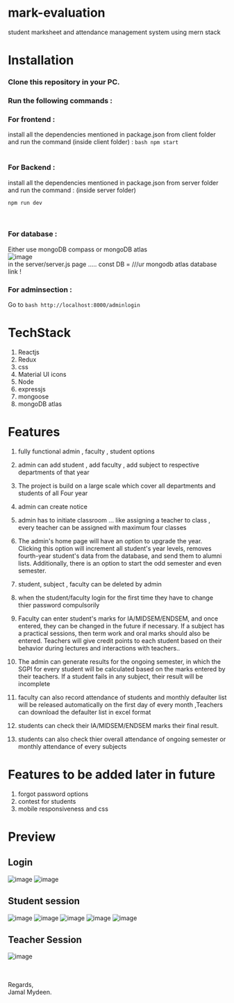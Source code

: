 # mark-evaluation
  student marksheet and attendance management system using mern stack 
 
# Installation

 ### Clone this repository in your PC.
 ### Run the following commands :

 ### For frontend :
 
   install all the dependencies mentioned in package.json from client folder
   and run the command (inside client folder) : 
    ```bash
    npm start   
    ```  
 <br/>

 ### For Backend :<br/>
   install all the dependencies mentioned in package.json from server folder
   and run the command :    (inside server folder)
   ```bash
   npm run dev
   ```
 <br/>

 ### For database :<br/>
   Either use mongoDB compass or mongoDB atlas
   <br/>
   ![image](https://user-images.githubusercontent.com/115083239/235641063-890fb003-4642-41a1-8d06-544af6e9a4ac.png)
   <br/>
   in the server/server.js page ..... const DB = ///ur mongodb atlas database link !
 <br/>
 
 ### For adminsection :<br/>
   Go to
    ```bash
    http://localhost:8000/adminlogin
    ```
 <br/>
 
 # TechStack
 
 1. Reactjs
 2. Redux
 3. css
 4. Material UI icons
 5. Node
 6. expressjs
 7. mongoose
 8. mongoDB atlas
 
 
# Features

 1. fully functional admin , faculty , student options
 2. admin can add student , add faculty , add subject  to respective departments of that year
 3. The project is build on a large scale which cover all departments and students of all Four year
 4. admin can create notice 
 5. admin has to initiate classroom ... like assigning a teacher to class ,  every teacher can be assigned with maximum four classes
 6. The admin's home page will have an option to upgrade the year. Clicking this option will increment all student's year levels, removes fourth-year student's data       from the database, and send them to alumni lists. Additionally, there is an option to start the odd semester and even semester.
 7. student, subject , faculty can be deleted by admin
 8. when the student/faculty login for the first time they have to change thier password compulsorily
 9. Faculty can enter student's marks for IA/MIDSEM/ENDSEM, and once entered, they can be changed in the future if necessary. If a subject has a practical sessions,       then term work and oral marks should also be entered. Teachers will give credit points to each student based on their behavior during lectures and interactions with teachers..                                                                
 10. The admin can generate results for the ongoing semester, in which the SGPI for every student will be calculated based on the marks entered by their teachers. If a student fails in any subject, their result will be incomplete
    
 11. faculty can also record attendance of students and monthly defaulter list will be released automatically on the first day of every month ,Teachers can download the defaulter list in excel format
 
 12. students can check their IA/MIDSEM/ENDSEM marks their final result.
 13. students can also check thier overall attendance of ongoing semester or monthly attendance of every subjects
 
 
 
# Features to be added later in future

 1. forgot password options
 2. contest for students
 3. mobile responsiveness and css
 
# Preview
## Login
![image](https://user-images.githubusercontent.com/115083239/234982792-47984150-0373-42ee-90f8-d95e2706f77a.png)
![image](https://user-images.githubusercontent.com/115083239/234982944-3b2bcd9d-c437-4c41-93ab-1a36afdf5223.png)

## Student session
![image](https://user-images.githubusercontent.com/115083239/234983424-9fef9bdd-b832-43c5-bc78-e9d8d7e820ac.png)
![image](https://user-images.githubusercontent.com/115083239/234984332-c91ce73d-3d69-48d3-987d-d7a20f9a383a.png)
![image](https://user-images.githubusercontent.com/115083239/234983362-28d313c3-574c-4779-88f1-dac571f9d1d0.png)
![image](https://user-images.githubusercontent.com/115083239/234983632-bfe8e506-a2f5-4d73-a7fd-667a77aad275.png)
![image](https://user-images.githubusercontent.com/115083239/234983833-48710b70-f42f-4f8e-ad01-a8e629778dbd.png)


## Teacher Session
![image](https://user-images.githubusercontent.com/115083239/234984038-a4dcb245-f9be-4f0e-b73c-66e72576c978.png)


<br/><br/>
Regards,<br/>
Jamal Mydeen. 
 




    
 
 
 
